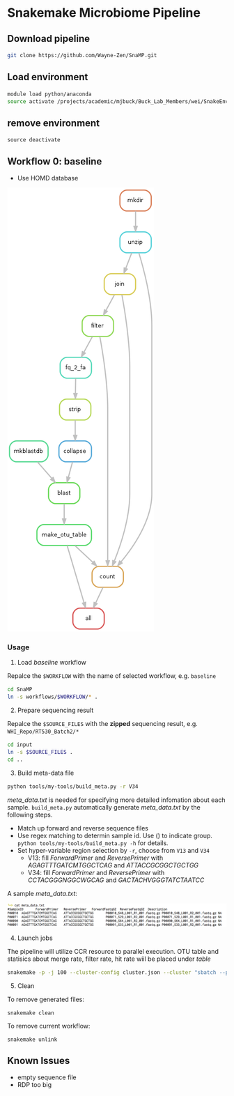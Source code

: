# Snakemake Microbiome Pipeline

## Download pipeline
```bash
git clone https://github.com/Wayne-Zen/SnaMP.git
```

## Load environment

```bash
module load python/anaconda
source activate /projects/academic/mjbuck/Buck_Lab_Members/wei/SnakeEnv
```

## remove environment 

```
source deactivate
```

## Workflow 0: baseline

  * Use HOMD database

![workflow_0](misc/baseline.png)



### Usage

1. Load _baseline_ workflow

  Repalce the `$WORKFLOW` with the name of selected workflow, e.g. `baseline`

  ```bash
  cd SnaMP
  ln -s workflows/$WORKFLOW/* .
  ```

2. Prepare sequencing result

  Repalce the `$SOURCE_FILES` with the __zipped__ sequencing result, e.g. `WHI_Repo/RT530_Batch2/*`

  ```bash
  cd input
  ln -s $SOURCE_FILES .
  cd ..
  ```

3. Build meta-data file

  ```bash
  python tools/my-tools/build_meta.py -r V34
  ```

  _meta_data.txt_ is needed for specifying more detailed infomation about each sample.
  `build_meta.py` automatically generate _meta_data.txt_ by the following steps.
  
  * Match up forward and reverse sequence files
  * Use regex matching to determin sample id. Use () to indicate group. `python tools/my-tools/build_meta.py -h` for details.
  * Set hyper-variable region selection by `-r`, choose from `V13` and `V34`
    * V13: fill _ForwardPrimer_ and _ReversePrimer_ with _AGAGTTTGATCMTGGCTCAG_ and _ATTACCGCGGCTGCTGG_
    * V34: fill _ForwardPrimer_ and _ReversePrimer_ with _CCTACGGGNGGCWGCAG_ and _GACTACHVGGGTATCTAATCC_

  A sample _meta_data.txt_:
  
  ![meta_data_sample](misc/meta_data_sample.png)


4. Launch jobs

  The pipeline will utilize CCR resource to parallel execution.
  OTU table and statisics about merge rate, filter rate, hit rate wiil be placed under _table_

  ```bash
  snakemake -p -j 100 --cluster-config cluster.json --cluster "sbatch --partition {cluster.partition} --time {cluster.time} --nodes {cluster.nodes} --ntasks-per-node {cluster.ntasks-per-node}"
  ```
  
5. Clean

  To remove generated files:
  ```
  snakemake clean
  ```
  
  To remove current workflow:
  
  ```
  snakemake unlink
  ```


## Known Issues

* empty sequence file
* RDP too big
